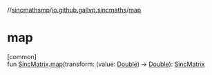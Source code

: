 //[sincmathsmp](../../index.md)/[io.github.gallvp.sincmaths](index.md)/[map](map.md)

# map

[common]\
fun [SincMatrix](-sinc-matrix/index.md).[map](map.md)(transform: (value: [Double](https://kotlinlang.org/api/latest/jvm/stdlib/kotlin/-double/index.html)) -&gt; [Double](https://kotlinlang.org/api/latest/jvm/stdlib/kotlin/-double/index.html)): [SincMatrix](-sinc-matrix/index.md)
